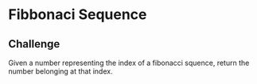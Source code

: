 # Fibbonaci Sequence

## Challenge
Given a number representing the index of a fibonacci squence, return the number belonging at that index.
